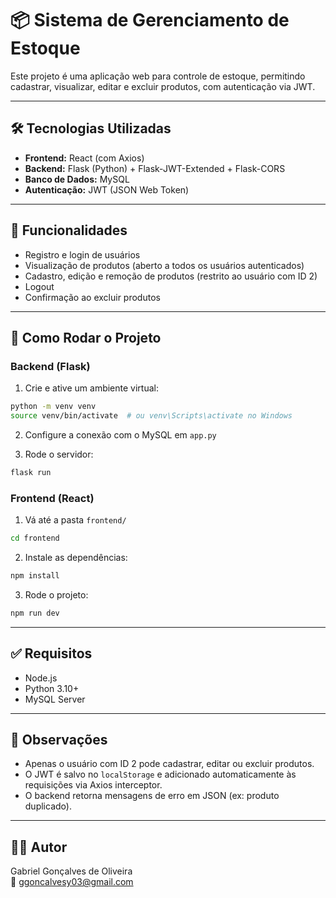 # 📦 Sistema de Gerenciamento de Estoque

Este projeto é uma aplicação web para controle de estoque, permitindo cadastrar, visualizar, editar e excluir produtos, com autenticação via JWT.

---

## 🛠️ Tecnologias Utilizadas

- **Frontend:** React (com Axios)
- **Backend:** Flask (Python) + Flask-JWT-Extended + Flask-CORS
- **Banco de Dados:** MySQL
- **Autenticação:** JWT (JSON Web Token)

---

## 🚀 Funcionalidades

- Registro e login de usuários
- Visualização de produtos (aberto a todos os usuários autenticados)
- Cadastro, edição e remoção de produtos (restrito ao usuário com ID 2)
- Logout
- Confirmação ao excluir produtos

---

## 🔧 Como Rodar o Projeto

### Backend (Flask)

1. Crie e ative um ambiente virtual:

```bash
python -m venv venv
source venv/bin/activate  # ou venv\Scripts\activate no Windows
```

2. Configure a conexão com o MySQL em `app.py`

3. Rode o servidor:

```bash
flask run
```

### Frontend (React)

1. Vá até a pasta `frontend/`

```bash
cd frontend
```

2. Instale as dependências:

```bash
npm install
```

3. Rode o projeto:

```bash
npm run dev
```

---

## ✅ Requisitos

- Node.js
- Python 3.10+
- MySQL Server

---

## 📌 Observações

- Apenas o usuário com ID 2 pode cadastrar, editar ou excluir produtos.
- O JWT é salvo no `localStorage` e adicionado automaticamente às requisições via Axios interceptor.
- O backend retorna mensagens de erro em JSON (ex: produto duplicado).

---


## 👨‍💻 Autor
Gabriel Gonçalves de Oliveira  
📧 ggoncalvesy03@gmail.com
